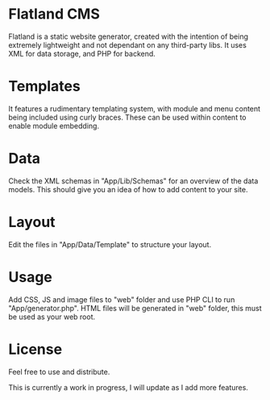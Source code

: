 # Flatland CMS
Flatland is a static website generator, created with the intention of being extremely lightweight and not dependant on any third-party libs. It uses XML for data storage, and PHP for backend.

Templates
=========

It features a rudimentary templating system, with module and menu content being included using curly braces.
These can be used within content to enable module embedding.

Data
====

Check the XML schemas in "App/Lib/Schemas" for an overview of the data models. This should give you an idea of how to add content to your site.

Layout
======

Edit the files in "App/Data/Template" to structure your layout.

Usage
=====

Add CSS, JS and image files to "web" folder and use PHP CLI to run "App/generator.php".
HTML files will be generated in "web" folder, this must be used as your web root.

License
=======

Feel free to use and distribute.

This is currently a work in progress, I will update as I add more features.
